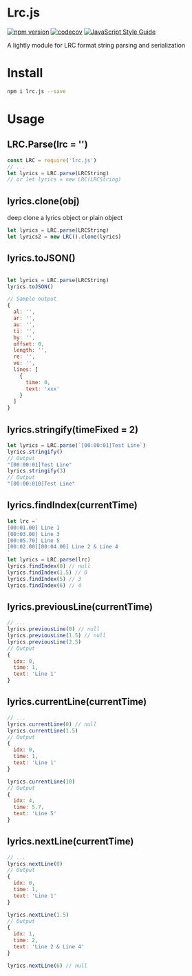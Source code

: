 # Lrc.js

[![npm version](https://badge.fury.io/js/lrc.js.svg)](https://badge.fury.io/js/lrc.js)
[![codecov](https://codecov.io/gh/pandaGao/lrc.js/branch/master/graph/badge.svg)](https://codecov.io/gh/pandaGao/lrc.js)
[![JavaScript Style Guide](https://img.shields.io/badge/code_style-standard-brightgreen.svg)](https://standardjs.com)

A lightly module for LRC format string parsing and serialization

# Install
```bash
npm i lrc.js --save
```

# Usage

## LRC.Parse(lrc = '')

```javascript
const LRC = require('lrc.js')
// ...
let lyrics = LRC.parse(LRCString)
// or let lyrics = new LRC(LRCString)

```

## lyrics.clone(obj)

deep clone a lyrics object or plain object
```javascript
let lyrics = LRC.parse(LRCString)
let lyrics2 = new LRC().clone(lyrics)
```

## lyrics.toJSON()

```javascript

let lyrics = LRC.parse(LRCString)
lyrics.toJSON()

// Sample output
{
  al: '',
  ar: '',
  au: '',
  ti: '',
  by: '',
  offset: 0,
  length: '',
  re: '',
  ve: '',
  lines: [
    {
      time: 0,
      text: 'xxx'
    }
  ]
}
```

## lyrics.stringify(timeFixed = 2)

```javascript
let lyrics = LRC.parse(`[00:00:01]Test Line`)
lyrics.stringify()
// Output
"[00:00:01]Test Line"
lyrics.stringify(3)
// Output
"[00:00:010]Test Line"

```

## lyrics.findIndex(currentTime)

```javascript
let lrc =`
[00:01.00] Line 1
[00:03.00] Line 3
[00:05.70] Line 5
[00:02.00][00:04.00] Line 2 & Line 4
`
let lyrics = LRC.parse(lrc)
lyrics.findIndex(0) // null
lyrics.findIndex(1.5) // 0
lyrics.findIndex(5) // 3
lyrics.findIndex(6) // 4
```

## lyrics.previousLine(currentTime)

```javascript
// ...
lyrics.previousLine(0) // null
lyrics.previousLine(1.5) // null
lyrics.previousLine(2.5)
// Output
{
  idx: 0,
  time: 1,
  text: 'Line 1'
}
```

## lyrics.currentLine(currentTime)

```javascript
// ...
lyrics.currentLine(0) // null
lyrics.currentLine(1.5) 
// Output
{
  idx: 0,
  time: 1,
  text: 'Line 1'
}

lyrics.currentLine(10)
// Output
{
  idx: 4,
  time: 5.7,
  text: 'Line 5'
}
```

## lyrics.nextLine(currentTime)

```javascript
// ...
lyrics.nextLine(0)
// Output
{
  idx: 0,
  time: 1,
  text: 'Line 1'
}

lyrics.nextLine(1.5)
// Output
{
  idx: 1,
  time: 2,
  text: 'Line 2 & Line 4'
}

lyrics.nextLine(6) // null
```

